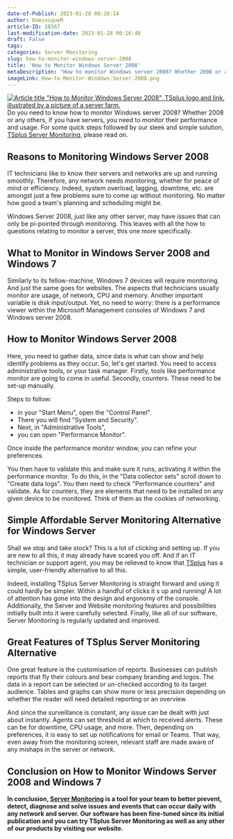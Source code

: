 ```yaml
---
date-of-Publish: 2023-01-28 00:10:14
author: DominiqueM
article-ID: 28567
last-modification-date: 2023-01-28 00:16:46
draft: False
tags: 
categories: Server Monitoring
slug: how-to-monitor-windows-server-2008
title: 'How to Monitor Windows Server 2008'
metaDescription: "How to monitor Windows server 2008? Whether 2008 or any others, if you have servers, you need to monitor their performance and usage."
imageLink: How-to-Monitor-Windows-Server-2008.png
---
```

[![Article title "How to Monitor Windows Server 2008", TSplus logo and link, illustrated by a picture of a server farm.](/images/How-to-Monitor-Windows-Server-2008.png)](https://tsplus.net/server-monitoring/) 
Do you need to know how to monitor Windows server 2008? Whether 2008 or any others, if you have servers, you need to monitor their performance and usage. For some quick steps followed by our sleek and simple solution, [TSplus Server Monitoring](https://tsplus.net/server-monitoring/), please read on.
## Reasons to Monitoring Windows Server 2008


IT technicians like to know their servers and networks are up and running smoothly. Therefore, any network needs monitoring, whether for peace of mind or efficiency. Indeed, system overload, lagging, downtime, etc. are amongst just a few problems sure to come up without monitoring. No matter how good a team's planning and scheduling might be.


Windows Server 2008, just like any other server, may have issues that can only be pi-pointed through monitoring. This leaves with all the how to questions relating to monitor a server, this one more specifically.


## What to Monitor in Windows Server 2008 and Windows 7


Similarly to its fellow-machine, Windows 7 devices will require monitoring. And just the same goes for websites. The aspects that technicians usually monitor are usage, of network, CPU and memory. Another important variable is disk input/output. Yet, no need to worry: there is a performance viewer within the Microsoft Management consoles of Windows 7 and Windows server 2008.


## How to Monitor Windows Server 2008


Here, you need to gather data, since data is what can show and help identify problems as they occur. So, let's get started. You need to access administrative tools, or your task manager. Firstly, tools like performance monitor are going to come in useful. Secondly, counters. These need to be set-up manually.


Steps to follow:


* in your "Start Menu", open the "Control Panel".
* There you will find "System and Security".
* Next, in "Administrative Tools",
* you can open "Performance Monitor".


Once inside the performance monitor window, you can refine your preferences.


You then have to validate this and make sure it runs, activating it within the performance monitor. To do this, in the "Data collector sets" scroll down to "Create data logs". You then need to check "Performance counters" and validate. As for counters, they are elements that need to be installed on any given device to be monitored. Think of them as the cookies of networking.


## Simple Affordable Server Monitoring Alternative for Windows Server


Shall we stop and take stock? This is a lot of clicking and setting up. If you are new to all this, it may already have scared you off. And if an IT technician or support agent, you may be relieved to know that [TSplus](https://tsplus.net/) has a simple, user-friendly alternative to all this.


Indeed, installing TSplus Server Monitoring is straight forward and using it could hardly be simpler. Within a handful of clicks it s up and running! A lot of attention has gone into the design and ergonomy of the console. Additionally, the Server and Website monitoring features and possibilities initially built into it were carefully selected. Finally, like all of our software, Server Monitoring is regularly updated and improved.


## Great Features of TSplus Server Monitoring Alternative


One great feature is the customisation of reports. Businesses can publish reports that fly their colours and bear company branding and logos. The data in a report can be selected or un-checked according to its target audience. Tables and graphs can show more or less precision depending on whether the reader will need detailed reporting or an overview.


And since the surveillance is constant, any issue can be dealt with just about instantly. Agents can set threshold at which to received alerts. These can be for downtime, CPU usage, and more. Then, depending on preferences, it is easy to set up notifications for email or Teams. That way, even away from the monitoring screen, relevant staff are made aware of any mishaps in the server or network.


## Conclusion on How to Monitor Windows Server 2008 and Windows 7


**In conclusion, [Server Monitoring](https://tsplus.net/server-monitoring/) is a tool for your team to better prevent, detect, diagnose and solve issues and events that can occur daily with any network and server. Our software has been fine-tuned since its initial publication and you can try TSplus Server Monitoring as well as any other of our products by visiting our website.**


